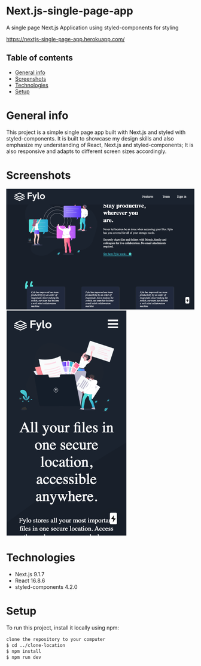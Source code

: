 # Next.js-single-page-app
A single page Next.js Application using styled-components for styling

https://nextjs-single-page-app.herokuapp.com/

## Table of contents
* [General info](#general-info)
* [Screenshots](#screenshots)
* [Technologies](#technologies)
* [Setup](#setup)

# General info
This project is a simple single page app built with Next.js and styled with styled-components. It is built to showcase my design skills and also emphasize my understanding of React, Next.js and styled-components; It is also responsive and adapts to different screen sizes accordingly.

# Screenshots
![Desktop screenshot](./public/static/images/Screenshot-desktop.png)
![Mobile screenshot](./public/static/images/Screenshot-mobile.png)

# Technologies
* Next.js 9.1.7
* React 16.8.6
* styled-components 4.2.0

# Setup
To run this project, install it locally using npm:

```
clone the repository to your computer
$ cd ../clone-location
$ npm install
$ npm run dev
